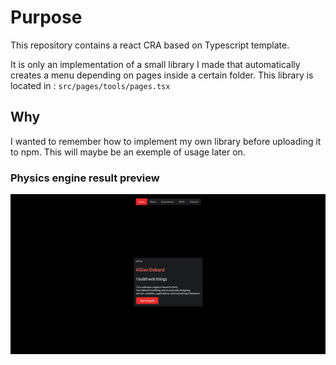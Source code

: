 # Purpose
This repository contains a react CRA based on Typescript template.

It is only an implementation of a small library I made that automatically creates a menu depending on pages inside a certain folder.
This library is located in : `src/pages/tools/pages.tsx`

## Why
I wanted to remember how to implement my own library before uploading it to npm.
This will maybe be an exemple of usage later on.

### Physics engine result preview
![Lib result](result.png)
